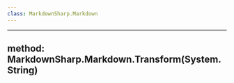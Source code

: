 ```yaml
---
class: MarkdownSharp.Markdown
---
```


---
method: MarkdownSharp.Markdown.Transform(System.String)
---

